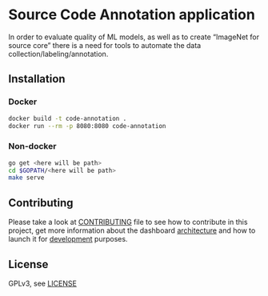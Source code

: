 # Source Code Annotation application

In order to evaluate quality of ML models, as well as to create “ImageNet for source core” there is a need for tools to automate the data collection/labeling/annotation.

## Installation

### Docker

```bash
docker build -t code-annotation .
docker run --rm -p 8080:8080 code-annotation
```

### Non-docker

```bash
go get <here will be path>
cd $GOPATH/<here will be path>
make serve
```

## Contributing

Please take a look at [CONTRIBUTING](CONTRIBUTING.md) file to see how to contribute in this project, get more information about the dashboard [architecture](CONTRIBUTING.md#Architecture) and how to launch it for [development](CONTRIBUTING.md#Development) purposes.

## License

GPLv3, see [LICENSE](LICENSE)
